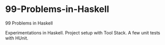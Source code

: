 # 99-Problems-in-Haskell
99 Problems in Haskell

Experimentations in Haskell.
Project setup with Tool Stack.
A few unit tests with HUnit.

